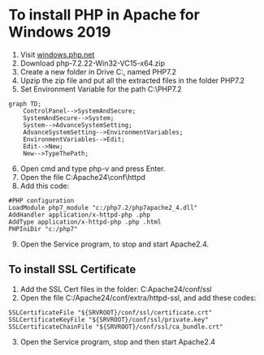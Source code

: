 # To install PHP in Apache for Windows 2019
1. Visit [windows.php.net](https://windows.php.net/)
2. Download php-7.2.22-Win32-VC15-x64.zip
3. Create a new folder in Drive C:, named PHP7.2
4. Upzip the zip file and put all the extracted files in the folder PHP7.2
5. Set Environment Variable for the path C:\PHP7.2

```mermaid
graph TD;
    ControlPanel-->SystemAndSecure;
    SystemAndSecure-->System;
    System-->AdvanceSystemSetting;
    AdvanceSystemSetting-->EnvironmentVariables;
    EnvironmentVariables-->Edit;
    Edit-->New;
    New-->TypeThePath;
```
6. Open cmd and type php-v and press Enter.
7. Open the file C:Apache24\conf\httpd
8. Add this code:
```
#PHP configuration
LoadModule php7_module "c:/php7.2/php7apache2_4.dll"
AddHandler application/x-httpd-php .php
AddType application/x-httpd-php .php .html
PHPIniDir "c:/php7"
```
9. Open the Service program, to stop and start Apache2.4.

## To install SSL Certificate
1. Add the SSL Cert files in the folder: C:Apache24/conf/ssl
2. Open the file C:/Apache24/conf/extra/httpd-ssl, and add these codes:
```
SSLCertificateFile "${SRVROOT}/conf/ssl/certificate.crt"
SSLCertificateKeyFile "${SRVROOT}/conf/ssl/private.key"
SSLCertificateChainFile "${SRVROOT}/conf/ssl/ca_bundle.crt"
```
3. Open the Service program, stop and then start Apache2.4
